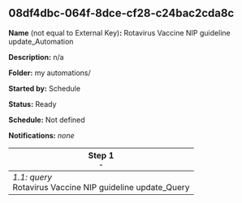 ## 08df4dbc-064f-8dce-cf28-c24bac2cda8c

**Name** (not equal to External Key)**:** Rotavirus Vaccine NIP guideline update_Automation

**Description:** n/a

**Folder:** my automations/

**Started by:** Schedule

**Status:** Ready

**Schedule:** Not defined

**Notifications:** _none_


| Step 1<br>_<small>-</small>_ |
| --- |
| _1.1: query_<br>Rotavirus Vaccine NIP guideline update_Query |

